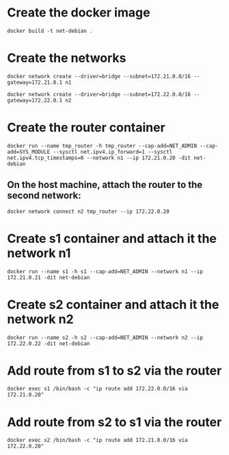 # Create the docker image
`docker build -t net-debian .`

# Create the networks
`docker network create --driver=bridge --subnet=172.21.0.0/16 --gateway=172.21.0.1 n1`

`docker network create --driver=bridge --subnet=172.22.0.0/16 --gateway=172.22.0.1 n2`

# Create the router container
`docker run --name tmp_router -h tmp_router --cap-add=NET_ADMIN --cap-add=SYS_MODULE --sysctl net.ipv4.ip_forward=1 --sysctl net.ipv4.tcp_timestamps=0 --network n1 --ip 172.21.0.20 -dit net-debian`

## On the host machine, attach the router to the second network:
`docker network connect n2 tmp_router --ip 172.22.0.20`

# Create s1 container and attach it the network n1
`docker run --name s1 -h s1 --cap-add=NET_ADMIN --network n1 --ip 172.21.0.21 -dit net-debian`

# Create s2 container and attach it the network n2
`docker run --name s2 -h s2 --cap-add=NET_ADMIN --network n2 --ip 172.22.0.22 -dit net-debian`

# Add route from s1 to s2 via the router
`docker exec s1 /bin/bash -c "ip route add 172.22.0.0/16 via 172.21.0.20"`

# Add route from s2 to s1 via the router
`docker exec s2 /bin/bash -c "ip route add 172.21.0.0/16 via 172.22.0.20"`
